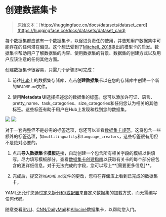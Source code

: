 # 创建数据集卡

> 原始文本：[https://huggingface.co/docs/datasets/dataset_card](https://huggingface.co/docs/datasets/dataset_card)

每个数据集都应该有一个数据集卡，以促进负责任的使用，并告知用户数据集中可能存在的任何潜在偏见。这个想法受到了[Mitchell, 2018](https://arxiv.org/abs/1810.03993)提出的模型卡的启发。数据集卡帮助用户了解数据集的内容、使用数据集的背景、数据集的创建方式以及用户应该注意的任何其他方面。

创建数据集卡很容易，只需几个步骤即可完成：

1.  前往[Hub](https://hf.co/new-dataset)上的数据集存储库，点击**创建数据集卡**以在您的存储库中创建一个新的`README.md`文件。

1.  使用**Metadata UI**选择描述您的数据集的标签。您可以添加许可证、语言、pretty_name、task_categories、size_categories和任何您认为相关的其他标签。这些标签有助于用户在Hub上发现和找到您的数据集。

![](../Images/a54b445422105bed0a3b922874bd4dad.png) ![](../Images/65f3997b3c9a8e8172611352127b40e5.png)

对于一套完整但不是必需的标签选项，您还可以查看[数据集卡规范](https://github.com/huggingface/hub-docs/blob/main/datasetcard.md?plain=1)。这将包含一些额外的标签选项，如`multilinguality`和`language_creators`，这些标签很有用但不是绝对必要的。

1.  点击**导入数据集卡模板**链接，自动创建一个包含所有相关字段的模板以供填写。尽力填写模板部分。查看[数据集卡创建指南](https://github.com/huggingface/datasets/blob/main/templates/README_guide.md)以获取有关卡的每个部分应包含的更详细信息。对于无法完成的字段，您可以写上**[需要更多信息]**。

1.  完成后，提交对`README.md`文件的更改，您将在存储库上看到已完成的数据集卡。

YAML还允许您通过[定义拆分和/或配置](./repository_structure#define-your-splits-and-subsets-in-yaml)来自定义数据集的加载方式，而无需编写任何代码。

随意查看[SNLI](https://huggingface.co/datasets/snli)、[CNN/DailyMail](https://huggingface.co/datasets/cnn_dailymail)和[Allociné](https://huggingface.co/datasets/allocine)数据集卡，以帮助您入门。
